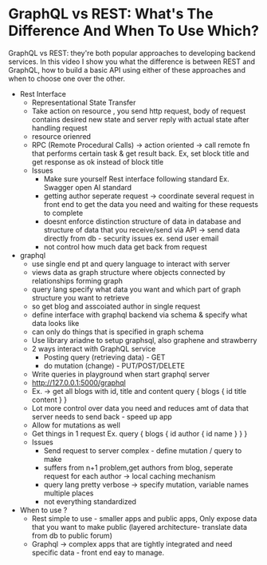 # GraphQL vs REST: What's The Difference And When To Use Which?

GraphQL vs REST: they're both popular approaches to developing backend services. In this video I show you what the difference is between REST and GraphQL, how to build a basic API using either of these approaches and when to choose one over the other.

- Rest Interface 
    - Representational State Transfer
    - Take action on resource , you send http request, body of request contains desired new state and server reply with actual state after handling request
    - resource orienred
    - RPC (Remote Procedural Calls) -> action oriented -> call remote fn that performs certain task & get result back. Ex, set block title and get response as ok instead of block title
    - Issues
        - Make sure yourself Rest interface following standard Ex. Swagger open AI standard
        - getting author seperate request -> coordinate several request in front end to get the data you need and waiting for these requests to complete
        - doesnt enforce distinction structure of data in database and structure of data that you receive/send via API -> send data directly from db - security issues ex. send user email
        - not control how much data get back from request
- graphql
    - use single end pt and query language to interact with server
    - views data as graph structure where objects connected by relationships forming graph
    - query lang specify what data you want and which part of graph structure you want to retrieve
    - so get blog and asscoiated author in single request
    - define interface with graphql backend via schema & specify what data looks like
    - can only do things that is specified in graph schema
    - Use library ariadne to setup graphsql, also graphene and strawberry
    - 2 ways interact with GraphQL service
        - Posting query (retrieving data) - GET
        - do mutation (change) - PUT/POST/DELETE
    - Write queries in playground when start graphql server
    - http://127.0.0.1:5000/graphql
    - Ex. -> get all blogs with id, title and content
        query {
            blogs {
                id
                title
                content
            }
        }
    - Lot more control over data you need and reduces amt of data that server needs to send back - speed up app
    - Allow for mutations as well
    - Get things in 1 request Ex.
        query {
            blogs {
                id
                author {
                    id 
                    name
                }
            }
        }
    - Issues
        - Send request to server complex - define mutation / query to make 
        - suffers from n+1 problem,get authors from blog, seperate request for each author -> local caching mechanism 
        - query lang pretty verbose -> specify mutation, variable names multiple places
        - not everything standardized
- When to use ?
    - Rest simple to use - smaller apps and public apps, Only expose data that you want to make public (layered architecture- translate data from db to public forum)
    - Graphql -> complex apps that are tightly integrated and need specific data - front end eay to manage.